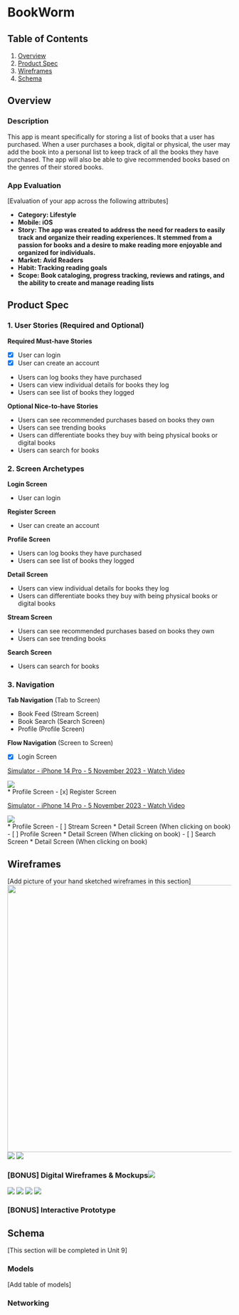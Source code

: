 

# BookWorm

## Table of Contents

1. [Overview](#Overview)
2. [Product Spec](#Product-Spec)
3. [Wireframes](#Wireframes)
4. [Schema](#Schema)

## Overview

### Description

This app is meant specifically for storing a list of books that a user has purchased. When a user purchases a book, digital or physical, the user may add the book into a personal list to keep track of all the books they have purchased. The app will also be able to give recommended books based on the genres of their stored books.

### App Evaluation

[Evaluation of your app across the following attributes]
- **Category: Lifestyle**
- **Mobile: iOS**
- **Story: The app was created to address the need for readers to easily track and organize their reading experiences. It stemmed from a passion for books and a desire to make reading more enjoyable and organized for individuals.**
- **Market: Avid Readers**
- **Habit: Tracking reading goals**
- **Scope: Book cataloging, progress tracking, reviews and ratings, and the ability to create and manage reading lists**

## Product Spec

### 1. User Stories (Required and Optional)

**Required Must-have Stories**

- [x] User can login
- [x] User can create an account
* Users can log books they have purchased
* Users can view individual details for books they log
* Users can see list of books they logged


**Optional Nice-to-have Stories**

* Users can see recommended purchases based on books they own
* Users can see trending books
* Users can differentiate books they buy with being physical books or digital books
* Users can search for books

### 2. Screen Archetypes

**Login Screen**

* User can login

**Register Screen**

* User can create an account

**Profile Screen**

* Users can log books they have purchased
* Users can see list of books they logged

**Detail Screen**

* Users can view individual details for books they log
* Users can differentiate books they buy with being physical books or digital books

**Stream Screen**

* Users can see recommended purchases based on books they own
* Users can see trending books

**Search Screen**

* Users can search for books




### 3. Navigation

**Tab Navigation** (Tab to Screen)

* Book Feed (Stream Screen)
* Book Search (Search Screen)
* Profile (Profile Screen)


**Flow Navigation** (Screen to Screen)

- [x] Login Screen
<div>
    <a href="https://www.loom.com/share/295b789f6bb6462496381630119ff8ae">
      <p>Simulator - iPhone 14 Pro - 5 November 2023 - Watch Video</p>
    </a>
    <a href="https://www.loom.com/share/295b789f6bb6462496381630119ff8ae">
      <img style="max-width:300px;" src="https://cdn.loom.com/sessions/thumbnails/295b789f6bb6462496381630119ff8ae-with-play.gif">
    </a>
  </div>
* Profile Screen
- [x] Register Screen
<div>
    <a href="https://www.loom.com/share/295b789f6bb6462496381630119ff8ae">
      <p>Simulator - iPhone 14 Pro - 5 November 2023 - Watch Video</p>
    </a>
    <a href="https://www.loom.com/share/295b789f6bb6462496381630119ff8ae">
      <img style="max-width:300px;" src="https://cdn.loom.com/sessions/thumbnails/295b789f6bb6462496381630119ff8ae-with-play.gif">
    </a>
  </div>
* Profile Screen
- [ ] Stream Screen
* Detail Screen (When clicking on book)
- [ ] Profile Screen
* Detail Screen (When clicking on book)
- [ ] Search Screen
* Detail Screen (When clicking on book)


## Wireframes

[Add picture of your hand sketched wireframes in this section]
<img src="YOUR_WIREFRAME_IMAGE_URL" width=600>
![](https://hackmd.io/_uploads/H1tlkchGT.jpg)
![](https://hackmd.io/_uploads/rkkZychz6.jpg)

### [BONUS] Digital Wireframes & Mockups![](https://hackmd.io/_uploads/r1u6CthfT.png)
![](https://hackmd.io/_uploads/B1d6AtnMp.png)
![](https://hackmd.io/_uploads/ryupRY2Ga.png)
![](https://hackmd.io/_uploads/rJuaCF2G6.png)
![](https://hackmd.io/_uploads/B1dTRK3Ma.png)


### [BONUS] Interactive Prototype

## Schema 

[This section will be completed in Unit 9]

### Models

[Add table of models]

### Networking
